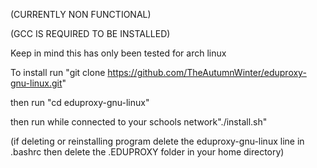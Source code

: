 (CURRENTLY NON FUNCTIONAL)


(GCC IS REQUIRED TO BE INSTALLED)


Keep in mind this has only been tested for arch linux

To install run "git clone https://github.com/TheAutumnWinter/eduproxy-gnu-linux.git"

then run "cd eduproxy-gnu-linux"

then run while connected to your schools network"./install.sh"


(if deleting or reinstalling program delete the eduproxy-gnu-linux line in .bashrc then delete the .EDUPROXY folder in your home directory)
